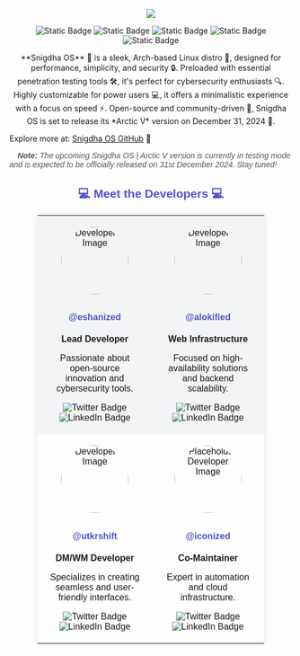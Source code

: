 <!-- Header Section -->
<p align="center">
  <img align="center" src="https://github.com/user-attachments/assets/01e5b94f-354d-4e9c-a894-af222d0b24cf">
</p>
<div align="center">
  <img alt="Static Badge" src="https://img.shields.io/badge/snigdha_os-based_on_archlinux-754ffe?style=for-the-badge&logo=archlinux&logoColor=92fe9d">
  <img alt="Static Badge" src="https://img.shields.io/badge/%40snigdhaos.org-on_bluesky-754ffe?style=for-the-badge&logo=bluesky&logoColor=92fe9d">
  <img alt="Static Badge" src="https://img.shields.io/badge/license-mit-754ffe?style=for-the-badge&logo=book&logoColor=92fe9d">
  <img alt="Static Badge" src="https://img.shields.io/badge/sponsored_by-tonmoy_infrastructure--%241000-%23754ffe?style=for-the-badge&logo=google%20pay&labelColor=%2328282b&color=%23754ffe">
  <img alt="Static Badge" src="https://img.shields.io/badge/sponsored_by-ixh_international_co.--%24962-%23754ffe?style=for-the-badge&logo=payoneer&labelColor=%2328282b&color=%23754ffe">
</div>

<p align="center">
**Snigdha OS** 🚀 is a sleek, Arch-based Linux distro 🐧, designed for performance, simplicity, and security 🔒. Preloaded with essential penetration testing tools 🛠️, it's perfect for cybersecurity enthusiasts 🔍. Highly customizable for power users 💻, it offers a minimalistic experience with a focus on speed ⚡. Open-source and community-driven 🤝, Snigdha OS is set to release its *Arctic V* version on December 31, 2024 🎉.

Explore more at: [Snigdha OS GitHub](https://github.com/Snigdha-OS) 🔗

</p>

<p align="left" style="font-family: 'Droid Sans', sans-serif; font-style: italic; color: #555;">📝 <strong>Note:</strong> The upcoming Snigdha OS | Arctic V version is currently in testing mode and is expected to be officially released on 31st December 2024. Stay tuned! 🚀</p>

<!-- Developer Section -->
<h2 align="center" style="font-family: 'Droid Sans', sans-serif; color: #4e54c8;">💻 Meet the Developers 💻</h2>

<table align="center" style="font-family: 'Droid Sans', sans-serif; border-collapse: collapse; width: 80%; margin: auto; box-shadow: 0 0 10px rgba(0, 0, 0, 0.1);">
  <tr style="background-color: #f3f4f6;">
    <td align="center" style="padding: 20px; border: 0px transparent #ddd;">
      <img src="https://avatars.githubusercontent.com/u/148610067?v=4" alt="Developer 1 Image" width="120" height="120" style="border-radius: 50%; margin-bottom: 10px;">
      <h4><a href="https://github.com/eshanized" target="_blank" style="color: #4e54c8; text-decoration: none;">@eshanized</a></h4>
      <strong>Lead Developer</strong>
      <p>Passionate about open-source innovation and cybersecurity tools.</p>
      <img src="https://img.shields.io/badge/Twitter-%2328282b?style=for-the-badge&logo=x&logoColor=white" alt="Twitter Badge">
      <img src="https://img.shields.io/badge/LinkedIn-%2328282b?style=for-the-badge&logo=linkedin&logoColor=white" alt="LinkedIn Badge">
    </td>
    <td align="center" style="padding: 20px; border: 0px transparent #ddd;">
      <img src="https://avatars.githubusercontent.com/u/112468319?v=4" alt="Developer 2 Image" width="120" height="120" style="border-radius: 50%; margin-bottom: 10px;">
      <h4><a href="https://github.com/alokified" target="_blank" style="color: #4e54c8; text-decoration: none;">@alokified</a></h4>
      <strong>Web Infrastructure</strong>
      <p>Focused on high-availability solutions and backend scalability.</p>
      <img src="https://img.shields.io/badge/Twitter-%2328282b?style=for-the-badge&logo=x&logoColor=white" alt="Twitter Badge">
      <img src="https://img.shields.io/badge/LinkedIn-%2328282b?style=for-the-badge&logo=linkedin&logoColor=white" alt="LinkedIn Badge">
    </td>
  </tr>
  <tr>
    <td align="center" style="padding: 20px; border: 0px transparent #ddd;">
      <img src="https://avatars.githubusercontent.com/u/120082490?v=4" alt="Developer 3 Image" width="120" height="120" style="border-radius: 50%; margin-bottom: 10px;">
      <h4><a href="https://github.com/utkrshift" target="_blank" style="color: #4e54c8; text-decoration: none;">@utkrshift</a></h4>
      <strong>DM/WM Developer</strong>
      <p>Specializes in creating seamless and user-friendly interfaces.</p>
      <img src="https://img.shields.io/badge/Twitter-%2328282b?style=for-the-badge&logo=x&logoColor=white" alt="Twitter Badge">
      <img src="https://img.shields.io/badge/LinkedIn-%2328282b?style=for-the-badge&logo=linkedin&logoColor=white" alt="LinkedIn Badge">
    </td>
    <td align="center" style="padding: 20px; border: 0px transparent #ddd;">
      <img src="https://avatars.githubusercontent.com/u/157954129?v=4/120" alt="Placeholder Developer Image" width="120" height="120" style="border-radius: 50%; margin-bottom: 10px;">
      <h4><a href="https://github.com/iconized" target="_blank" style="color: #4e54c8; text-decoration: none;">@iconized</a></h4>
      <strong>Co-Maintainer</strong>
      <p>Expert in automation and cloud infrastructure.</p>
      <img src="https://img.shields.io/badge/Twitter-%2328282b?style=for-the-badge&logo=x&logoColor=white" alt="Twitter Badge">
      <img src="https://img.shields.io/badge/LinkedIn-%2328282b?style=for-the-badge&logo=linkedin&logoColor=white" alt="LinkedIn Badge">
    </td>
  </tr>
</table>

